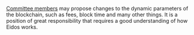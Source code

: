 [Committee members](introduction/committee) may propose changes to the dynamic parameters of the blockchain, such as fees, block time and many other things. It is a position of great responsibility that requires a good understanding of how Eidos works.